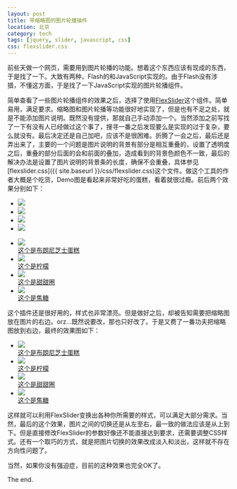 ```yaml
---
layout: post
title: 带缩略图的图片轮播插件
location: 北京
category: tech
tags: [jquery, slider, javascript, css]
css: flexslider.css
---
```

<script src="{{ site.baseurl }}/js/jquery-1.11.1.min.js"></script>
<script src="{{ site.baseurl }}/js/jquery.flexslider.js"></script>
<script src="{{ site.baseurl }}/js/modernizr.js"></script>
前些天做一个网页，需要用到图片轮播的功能。想着这个东西应该有现成的东西，于是找了一下。大致有两种，Flash的和JavaScript实现的。由于Flash没有涉猎，不懂这方面，于是找了一下JavaScript实现的图片轮播组件。

简单查看了一些图片轮播组件的效果之后，选择了使用[FlexSlider](http://flexslider.woothemes.com/thumbnail-controlnav.html)这个组件。简单易用，满足要求。缩略图和图片轮播等功能很好地实现了，但是也有不足之处，就是不能添加图片说明。既然没有提供，那就自己手动添加一个。当然添加之前写找了一下有没有人已经做过这个事了，搜寻一番之后发现要么是实现的过于复杂，要么就没有。最后决定还是自己加吧，应该不是很困难。折腾了一会之后，最后还是弄出来了，主要的一个问题是图片说明的背景有部分是相互重叠的，设置了透明度之后，重叠的部分后面的会和前面的叠加，造成看到的背景色颜色不一致，最后的解决办法是设置了图片说明的背景条的长度，确保不会重叠，具体参见[flexslider.css]({{ site.baseurl }}/css/flexslider.css)这个文件。做这个工具的作者大概是个吃货，Demo图是看起来非常好吃的蛋糕，看着就很过瘾。前后两个效果分别如下：

<section class="slider">
    <div class="flexslider">
        <ul class="slides">
            <li data-thumb="{{ site.baseurl }}/images/flexslider/kitchen_adventurer_cheesecake_brownie.jpg">
  	    	<img src="{{ site.baseurl }}/images/flexslider/kitchen_adventurer_cheesecake_brownie.jpg" />
  	    </li>
  	    <li data-thumb="{{ site.baseurl }}/images/flexslider/kitchen_adventurer_lemon.jpg">
  	    	<img src="{{ site.baseurl }}/images/flexslider/kitchen_adventurer_lemon.jpg" />
  	    </li>
  	    <li data-thumb="{{ site.baseurl }}/images/flexslider/kitchen_adventurer_donut.jpg">
  	    	<img src="{{ site.baseurl }}/images/flexslider/kitchen_adventurer_donut.jpg" />
  	    </li>
  	    <li data-thumb="{{ site.baseurl }}/images/flexslider/kitchen_adventurer_caramel.jpg">
  	        <img src="{{ site.baseurl }}/images/flexslider/kitchen_adventurer_caramel.jpg" />
  	    </li>
        </ul>
    </div>
</section>

<section class="slider">
    <div class="flexslider">
        <ul class="slides">
            <li data-thumb="{{ site.baseurl }}/images/flexslider/kitchen_adventurer_cheesecake_brownie.jpg">
  	    	    <img src="{{ site.baseurl }}/images/flexslider/kitchen_adventurer_cheesecake_brownie.jpg" />
                <div class="flex-caption">
		    <a href="#">这个是布朗尼芝士蛋糕 </a>
		</div>
  	    </li>
  	    <li data-thumb="{{ site.baseurl }}/images/flexslider/kitchen_adventurer_lemon.jpg">
  	    	<img src="{{ site.baseurl }}/images/flexslider/kitchen_adventurer_lemon.jpg" />
                <div class="flex-caption">
	             <a href="#">这个是柠檬 </a>
		</div>
  	    	</li>
  	    	<li data-thumb="{{ site.baseurl }}/images/flexslider/kitchen_adventurer_donut.jpg">
  	    	    <img src="{{ site.baseurl }}/images/flexslider/kitchen_adventurer_donut.jpg" />
                <div class="flex-caption">
		    <a href="#">这个是甜甜圈</a>
		</div>
  	    	</li>
  	    	<li data-thumb="{{ site.baseurl }}/images/flexslider/kitchen_adventurer_caramel.jpg">
  	    	    <img src="{{ site.baseurl }}/images/flexslider/kitchen_adventurer_caramel.jpg" />
                <div class="flex-caption">
		    <a href="#">这个是焦糖</a>
		</div>
  	    </li>
        </ul>
    </div>
</section>

这个插件还是很好用的，样式也非常漂亮。但是做好之后，却被告知需要把缩略图放在图片的右边。orz...既然说要改，那也只好改了。于是又费了一番功夫把缩略图放到右边，最终的效果图如下：

<section class="slider" id="right-slider">
    <div class="flexslider">
        <ul class="slides">
            <li data-thumb="{{ site.baseurl }}/images/flexslider/kitchen_adventurer_cheesecake_brownie.jpg">
  	    	    <img src="{{ site.baseurl }}/images/flexslider/kitchen_adventurer_cheesecake_brownie.jpg" />
                <div class="flex-caption">
		    <a href="#">这个是布朗尼芝士蛋糕 </a>
		</div>
  	    	</li>
  	    	<li data-thumb="{{ site.baseurl }}/images/flexslider/kitchen_adventurer_lemon.jpg">
  	    	    <img src="{{ site.baseurl }}/images/flexslider/kitchen_adventurer_lemon.jpg" />
                <div class="flex-caption">
		    <a href="#">这个是柠檬 </a>
		</div>
  	    	</li>
  	    	<li data-thumb="{{ site.baseurl }}/images/flexslider/kitchen_adventurer_donut.jpg">
  	    	    <img src="{{ site.baseurl }}/images/flexslider/kitchen_adventurer_donut.jpg" />
                <div class="flex-caption">
		    <a href="#">这个是甜甜圈</a>
		</div>
  	    	</li>
  	    	<li data-thumb="{{ site.baseurl }}/images/flexslider/kitchen_adventurer_caramel.jpg">
  	    	    <img src="{{ site.baseurl }}/images/flexslider/kitchen_adventurer_caramel.jpg" />
                <div class="flex-caption">
		    <a href="#">这个是焦糖</a>
		</div>
  	    </li>
        </ul>
    </div>
</section>

<script type="text/javascript">
    $(window).load(function(){
      $('.flexslider').flexslider({
        animation: "slide",
        controlNav: "thumbnails",
        start: function(slider){
          $('body').removeClass('loading');
        }
      });
    $('#right-slider .flexslider').flexslider({
        animation: "slide",
        controlNav: "thumbnails",
        itemWidth: 690,
        start: function(slider){
          $('body').removeClass('loading');
        }
      });
    });
</script>

这样就可以利用FlexSlider变换出各种你所需要的样式，可以满足大部分需求。当然，最后的这个效果，图片之间的切换还是从左至右，最一致的做法应该是从上到下。但是直接修改FlexSlider的参数好像还不能直接达到要求，还需要调整CSS样式。还有一个取巧的方式，就是把图片切换的效果改成淡入和淡出，这样就不存在方向性问题了。

当然，如果你没有强迫症，目前的这种效果也完全OK了。

The end.

